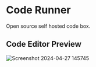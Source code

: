 # Code Runner
Open source self hosted code box.
## Code Editor Preview
![Screenshot 2024-04-27 145745](https://github.com/masterghost2002/code-runner/assets/55751461/22d59264-4fc2-4f90-872c-1f5f74714a47)
